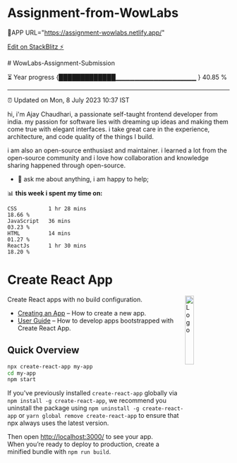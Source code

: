 # Assignment-from-WowLabs

📌APP URL="https://assignment-wowlabs.netlify.app/"

[Edit on StackBlitz ⚡️](https://stackblitz.com/edit/stackblitz-starters-nsq38m)

﻿# WowLabs-Assignment-Submission
<!--  Live : <a href="https://specscart-assignment.netlify.app/" target="_blank">Demo</a>
 -->
⏳ Year progress {█████████████▁▁▁▁▁▁▁▁▁▁▁▁▁▁▁▁▁ } 40.85 %

---

⏰ Updated on Mon, 8 July 2023 10:37 IST

hi, i'm Ajay Chaudhari, a passionate self-taught frontend developer from india. my passion for software lies with dreaming up ideas and making them come true with elegant interfaces. i take great care in the experience, architecture, and code quality of the things I build.

i am also an open-source enthusiast and maintainer. i learned a lot from the open-source community and i love how collaboration and knowledge sharing happened through open-source.
  
- 💬 ask me about anything, i am happy to help;

📊 **this week i spent my time on:**
<!--START_SECTION:waka-->

```text
CSS          1 hr 28 mins    
18.66 %
JavaScript   36 mins        
03.23 %
HTML         14 mins         
01.27 %
ReactJs      1 hr 30 mins    
18.20 %
```
# Create React App 

<img alt="Logo" align="right" src="https://create-react-app.dev/img/logo.svg" width="20%" />

Create React apps with no build configuration.

- [Creating an App](#creating-an-app) – How to create a new app.
- [User Guide](https://facebook.github.io/create-react-app/) – How to develop apps bootstrapped with Create React App.


## Quick Overview

```sh
npx create-react-app my-app
cd my-app
npm start
```

If you've previously installed `create-react-app` globally via `npm install -g create-react-app`, we recommend you uninstall the package using `npm uninstall -g create-react-app` or `yarn global remove create-react-app` to ensure that npx always uses the latest version.

Then open [http://localhost:3000/](http://localhost:3000/) to see your app.<br>
When you’re ready to deploy to production, create a minified bundle with `npm run build`.
